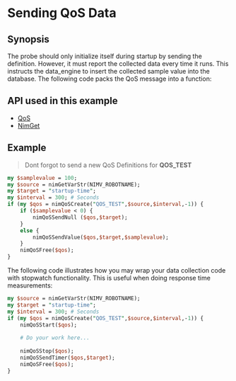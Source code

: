 # Sending QoS Data

## Synopsis
The probe should only initialize itself during startup by sending the definition. However, it must report the collected data every time it runs. This instructs the data_engine to insert the collected sample value into the database. 
The following code packs the QoS message into a function:

## API used in this example

- [QoS](https://github.com/UIM-Community/Perl-SDK/blob/master/nimQOS.md)
- [NimGet](https://github.com/UIM-Community/Perl-SDK/blob/master/nimGet.md)

## Example

> Dont forgot to send a new QoS Definitions for **QOS_TEST**

```perl
my $samplevalue = 100;
my $source = nimGetVarStr(NIMV_ROBOTNAME);
my $target = "startup-time";
my $interval = 300;	# Seconds
if (my $qos = nimQoSCreate("QOS_TEST",$source,$interval,-1)) {
    if ($samplevalue < 0) {
        nimQoSSendNull ($qos,$target);
    }
    else {
        nimQoSSendValue($qos,$target,$samplevalue);
    }
    nimQoSFree($qos);
}
```

The following code illustrates how you may wrap your data collection code with stopwatch functionality. This is useful when doing response time measurements:

```perl
my $source = nimGetVarStr(NIMV_ROBOTNAME);
my $target = "startup-time";
my $interval = 300;	# Seconds
if (my $qos = nimQoSCreate("QOS_TEST",$source,$interval,-1)) {
    nimQoSStart($qos);
 
    # Do your work here...
 
    nimQoSStop($qos);
    nimQoSSendTimer($qos,$target);
    nimQoSFree($qos);
}
```
